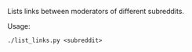 Lists links between moderators of different subreddits.

Usage:

```
./list_links.py <subreddit>
```
